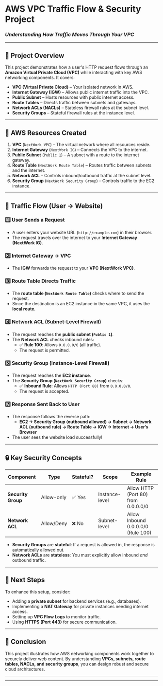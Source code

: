 # **AWS VPC Traffic Flow & Security Project**  
### *Understanding How Traffic Moves Through Your VPC*  

---

## **📌 Project Overview**  
This project demonstrates how a user's HTTP request flows through an **Amazon Virtual Private Cloud (VPC)** while interacting with key AWS networking components. It covers:  
- **VPC (Virtual Private Cloud)** – Your isolated network in AWS.  
- **Internet Gateway (IGW)** – Allows public internet traffic into the VPC.  
- **Public Subnet** – Hosts resources with public internet access.  
- **Route Tables** – Directs traffic between subnets and gateways.  
- **Network ACLs (NACLs)** – Stateless firewall rules at the subnet level.  
- **Security Groups** – Stateful firewall rules at the instance level.  
  

---

## **🔧 AWS Resources Created**  
1. **VPC** (`NextWork VPC`) – The virtual network where all resources reside.  
2. **Internet Gateway** (`NextWork IG`) – Connects the VPC to the internet.  
3. **Public Subnet** (`Public 1`) – A subnet with a route to the internet gateway.  
4. **Route Table** (`NextWork Route Table`) – Routes traffic between subnets and the internet.  
5. **Network ACL** – Controls inbound/outbound traffic at the subnet level.  
6. **Security Group** (`NextWork Security Group`) – Controls traffic to the EC2 instance.  


---

## **📡 Traffic Flow (User → Website)**  

### **1️⃣ User Sends a Request**  
- A user enters your website URL (`http://example.com`) in their browser.  
- The request travels over the internet to your **Internet Gateway (NextWork IG)**.  

### **2️⃣ Internet Gateway → VPC**  
- The **IGW** forwards the request to your **VPC (NextWork VPC)**.  

### **3️⃣ Route Table Directs Traffic**  
- The **route table (`NextWork Route Table`)** checks where to send the request.  
- Since the destination is an EC2 instance in the same VPC, it uses the **local route**.  

### **4️⃣ Network ACL (Subnet-Level Firewall)**  
- The request reaches the **public subnet (`Public 1`)**.  
- The **Network ACL** checks inbound rules:  
  - ✅ **Rule 100**: Allows `0.0.0.0/0` (all traffic).  
  - The request is permitted.  

### **5️⃣ Security Group (Instance-Level Firewall)**  
- The request reaches the **EC2 instance**.  
- The **Security Group (`NextWork Security Group`)** checks:  
  - ✅ **Inbound Rule**: Allows `HTTP (Port 80)` from `0.0.0.0/0`.  
  - The request is accepted.  

### **7️⃣ Response Sent Back to User**  
- The response follows the reverse path:  
  - **EC2 → Security Group (outbound allowed) → Subnet → Network ACL (outbound rule) → Route Table → IGW → Internet → User’s Browser**  
- The user sees the website load successfully!  

---

## **🔒 Key Security Concepts**  
| **Component**       | **Type**      | **Stateful?** | **Scope**          | **Example Rule**                     |  
|---------------------|--------------|--------------|--------------------|--------------------------------------|  
| **Security Group**  | Allow-only   | ✅ Yes       | Instance-level     | Allow HTTP (Port 80) from 0.0.0.0/0  |  
| **Network ACL**     | Allow/Deny   | ❌ No        | Subnet-level       | Allow Inbound 0.0.0.0/0 (Rule 100)  |  

- **Security Groups** are **stateful**: If a request is allowed in, the response is automatically allowed out.  
- **Network ACLs** are **stateless**: You must explicitly allow inbound *and* outbound traffic.  

---

## **🚀 Next Steps**  
To enhance this setup, consider:  
- Adding a **private subnet** for backend services (e.g., databases).  
- Implementing a **NAT Gateway** for private instances needing internet access.  
- Setting up **VPC Flow Logs** to monitor traffic.  
- Using **HTTPS (Port 443)** for secure communication.  

---

## **🎯 Conclusion**  
This project illustrates how AWS networking components work together to securely deliver web content. By understanding **VPCs, subnets, route tables, NACLs, and security groups**, you can design robust and secure cloud architectures.  

 

---  


---
